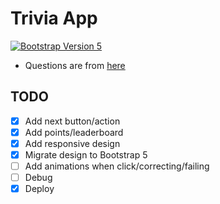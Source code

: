 # Trivia App

[![Bootstrap Version 5](https://img.shields.io/badge/Bootstrap-5.0-blueviolet?style=flat-square&logo=bootstrap)](https://getbootstrap.com/docs/versions/)

- Questions are from <a href="https://opentdb.com" target="blank">here</a>

## TODO

- [x] Add next button/action
- [x] Add points/leaderboard
- [x] Add responsive design
- [x] Migrate design to Bootstrap 5
- [ ] Add animations when click/correcting/failing
- [ ] Debug
- [x] Deploy
